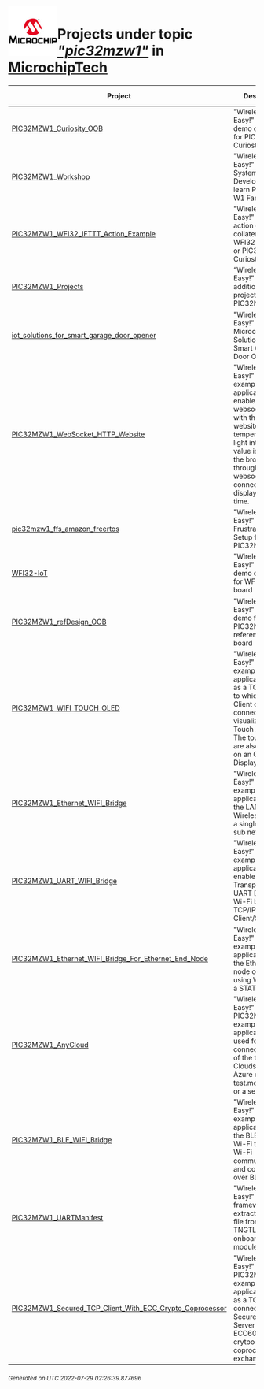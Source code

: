 <img align="left" width="100" height="100" src="logo.jpg">

# Projects under topic [*"pic32mzw1"*](https://github.com/search?q=org%3AMicrochipTech+topic%3Apic32mzw1&type=repository) in [MicrochipTech](https://github.com/MicrochipTech)

|**Project**|**Description**|**Latest Release**|
|---|---|---|
[PIC32MZW1_Curiosity_OOB](https://github.com/MicrochipTech/PIC32MZW1_Curiosity_OOB) | "Wireless Made Easy!" - OOB demo collateral for PIC32MZW1 Curiosty board | [v2.0.2](https://github.com/MicrochipTech/PIC32MZW1_Curiosity_OOB/releases/tag/v2.0.2)
[PIC32MZW1_Workshop](https://github.com/MicrochipTech/PIC32MZW1_Workshop) | "Wireless Made Easy!" - Guided System Development to learn PIC32MZ W1 Family Device | N/A
[PIC32MZW1_WFI32_IFTTT_Action_Example](https://github.com/MicrochipTech/PIC32MZW1_WFI32_IFTTT_Action_Example) | "Wireless Made Easy!" - IFTTT action demo collateral for WFI32-IoT board or PIC32MZW1 Curiosty board | N/A
[PIC32MZW1_Projects](https://github.com/MicrochipTech/PIC32MZW1_Projects) | “Wireless Made Easy!" - additional projects for PIC32MZW1 | N/A
[iot_solutions_for_smart_garage_door_opener](https://github.com/MicrochipTech/iot_solutions_for_smart_garage_door_opener) | "Wireless Made Easy!" - Microchip IoT Solutions for Smart Garage Door Opener | N/A
[PIC32MZW1_WebSocket_HTTP_Website](https://github.com/MicrochipTech/PIC32MZW1_WebSocket_HTTP_Website) | "Wireless Made Easy!" - This example application enable a websocket server with the HTTP website, temperature and light intensity value is send to the browser through the websocket connection and display in real time. | N/A
[pic32mzw1_ffs_amazon_freertos](https://github.com/MicrochipTech/pic32mzw1_ffs_amazon_freertos) | "Wireless Made Easy!" - Amazon Frustration Free Setup for PIC32MZW1 | N/A
[WFI32-IoT](https://github.com/MicrochipTech/WFI32-IoT) | "Wireless Made Easy!" - OOB demo collateral for WFI32-IoT board | [v1.6](https://github.com/MicrochipTech/WFI32-IoT/releases/tag/v1.6)
[PIC32MZW1_refDesign_OOB](https://github.com/MicrochipTech/PIC32MZW1_refDesign_OOB) | "Wireless Made Easy!" - OOB demo for the PIC32MZW1 reference design board | [v1.0.0](https://github.com/MicrochipTech/PIC32MZW1_refDesign_OOB/releases/tag/v1.0.0)
[PIC32MZW1_WIFI_TOUCH_OLED](https://github.com/MicrochipTech/PIC32MZW1_WIFI_TOUCH_OLED) | "Wireless Made Easy!" - This example application acts as a TCP Server to which a TCP Client can connect and visualize QT7 Touch Xpro data. The touch data are also printed on an OLED Display. | N/A
[PIC32MZW1_Ethernet_WIFI_Bridge](https://github.com/MicrochipTech/PIC32MZW1_Ethernet_WIFI_Bridge) | "Wireless Made Easy!" - This example application bridge the LAN and Wireless LAN on a single and same sub network | N/A
[PIC32MZW1_UART_WIFI_Bridge](https://github.com/MicrochipTech/PIC32MZW1_UART_WIFI_Bridge) | "Wireless Made Easy!" - This example application enable a Transparent UART Bridge over Wi-Fi based on TCP/IP Client/Server | N/A
[PIC32MZW1_Ethernet_WIFI_Bridge_For_Ethernet_End_Node](https://github.com/MicrochipTech/PIC32MZW1_Ethernet_WIFI_Bridge_For_Ethernet_End_Node) | "Wireless Made Easy!" - This example application bridge the Ethernet end node over Wi-Fi using WFI32E as a STATION | N/A
[PIC32MZW1_AnyCloud](https://github.com/MicrochipTech/PIC32MZW1_AnyCloud) | "Wireless Made Easy!" - This PIC32MZW1 example application is used for connecting to any of the three Clouds- AWS, Azure or test.mosquitto.org or a server. | [v1.0.1](https://github.com/MicrochipTech/PIC32MZW1_AnyCloud/releases/tag/v1.0.1)
[PIC32MZW1_BLE_WIFI_Bridge](https://github.com/MicrochipTech/PIC32MZW1_BLE_WIFI_Bridge) | "Wireless Made Easy!" - This example application bridge the BLE link and Wi-Fi to enable Wi-Fi communication and configuration over BLE | N/A
[PIC32MZW1_UARTManifest](https://github.com/MicrochipTech/PIC32MZW1_UARTManifest) | "Wireless Made Easy!" - Tool framework to extract manifest file from the TNGTLS device onboard a WFI32 module  | [v1.3.0](https://github.com/MicrochipTech/PIC32MZW1_UARTManifest/releases/tag/v1.3.0)
[PIC32MZW1_Secured_TCP_Client_With_ECC_Crypto_Coprocessor](https://github.com/MicrochipTech/PIC32MZW1_Secured_TCP_Client_With_ECC_Crypto_Coprocessor) | "Wireless Made Easy!" - This PIC32MZW1 example application acts as a TCP Client to connect to Secured TCP Server with ECC608 TNG crytpo coprocessor and exchange data | N/A


<sub><i>Generated on UTC 2022-07-29 02:26:39.877696</i></sub>
